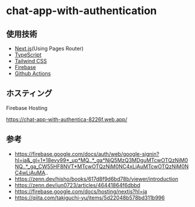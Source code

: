 # chat-app-with-authentication

## 使用技術

- [Next.js](https://nextjs.org/)(Using Pages Router)
- [TypeScript](https://www.typescriptlang.org/)
- [Tailwind CSS](https://tailwindcss.com/)
- [Firebase](https://firebase.google.com/?hl=ja/)
- [Github Actions](https://github.co.jp/features/actions/)

## ホスティング

Firebase Hosting

<https://chat-app-with-authentica-8226f.web.app/>

## 参考

- https://firebase.google.com/docs/auth/web/google-signin?hl=ja&_gl=1*18evy99*_up*MQ..*_ga*NjQ5MzQ3MDguMTcwOTQzNjM0NQ..*_ga_CW55HF8NVT*MTcwOTQzNjM0NC4xLjAuMTcwOTQzNjM0NC4wLjAuMA..
- https://zenn.dev/hisho/books/617d8f9d6bd78b/viewer/introduction
- https://zenn.dev/jun0723/articles/46441864f6dbbd
- https://firebase.google.com/docs/hosting/nextjs?hl=ja
- https://qiita.com/takiguchi-yu/items/5d22048b578bd311b996
